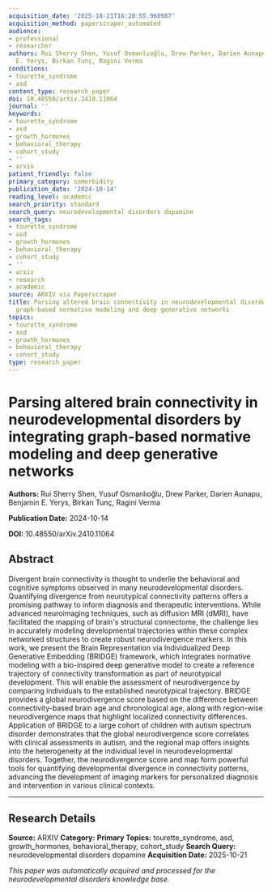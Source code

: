 ```yaml
---
acquisition_date: '2025-10-21T16:20:55.968987'
acquisition_method: paperscraper_automated
audience:
- professional
- researcher
authors: Rui Sherry Shen, Yusuf Osmanlıoğlu, Drew Parker, Darien Aunapu, Benjamin
  E. Yerys, Birkan Tunç, Ragini Verma
conditions:
- tourette_syndrome
- asd
content_type: research_paper
doi: 10.48550/arXiv.2410.11064
journal: ''
keywords:
- tourette_syndrome
- asd
- growth_hormones
- behavioral_therapy
- cohort_study
- ''
- arxiv
patient_friendly: false
primary_category: comorbidity
publication_date: '2024-10-14'
reading_level: academic
search_priority: standard
search_query: neurodevelopmental disorders dopamine
search_tags:
- tourette_syndrome
- asd
- growth_hormones
- behavioral_therapy
- cohort_study
- ''
- arxiv
- research
- academic
source: ARXIV via Paperscraper
title: Parsing altered brain connectivity in neurodevelopmental disorders by integrating
  graph-based normative modeling and deep generative networks
topics:
- tourette_syndrome
- asd
- growth_hormones
- behavioral_therapy
- cohort_study
type: research_paper
---
```


# Parsing altered brain connectivity in neurodevelopmental disorders by integrating graph-based normative modeling and deep generative networks

**Authors:** Rui Sherry Shen, Yusuf Osmanlıoğlu, Drew Parker, Darien Aunapu, Benjamin E. Yerys, Birkan Tunç, Ragini Verma

**Publication Date:** 2024-10-14

**DOI:** 10.48550/arXiv.2410.11064

## Abstract

Divergent brain connectivity is thought to underlie the behavioral and cognitive symptoms observed in many neurodevelopmental disorders. Quantifying divergence from neurotypical connectivity patterns offers a promising pathway to inform diagnosis and therapeutic interventions. While advanced neuroimaging techniques, such as diffusion MRI (dMRI), have facilitated the mapping of brain's structural connectome, the challenge lies in accurately modeling developmental trajectories within these complex networked structures to create robust neurodivergence markers. In this work, we present the Brain Representation via Individualized Deep Generative Embedding (BRIDGE) framework, which integrates normative modeling with a bio-inspired deep generative model to create a reference trajectory of connectivity transformation as part of neurotypical development. This will enable the assessment of neurodivergence by comparing individuals to the established neurotypical trajectory. BRIDGE provides a global neurodivergence score based on the difference between connectivity-based brain age and chronological age, along with region-wise neurodivergence maps that highlight localized connectivity differences. Application of BRIDGE to a large cohort of children with autism spectrum disorder demonstrates that the global neurodivergence score correlates with clinical assessments in autism, and the regional map offers insights into the heterogeneity at the individual level in neurodevelopmental disorders. Together, the neurodivergence score and map form powerful tools for quantifying developmental divergence in connectivity patterns, advancing the development of imaging markers for personalized diagnosis and intervention in various clinical contexts.

---

## Research Details

**Source:** ARXIV
**Category:** 
**Primary Topics:** tourette_syndrome, asd, growth_hormones, behavioral_therapy, cohort_study
**Search Query:** neurodevelopmental disorders dopamine
**Acquisition Date:** 2025-10-21

*This paper was automatically acquired and processed for the neurodevelopmental disorders knowledge base.*

